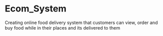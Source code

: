 # Ecom_System
Creating online food delivery system that customers can view, order and buy food while in their places and its delivered to them
